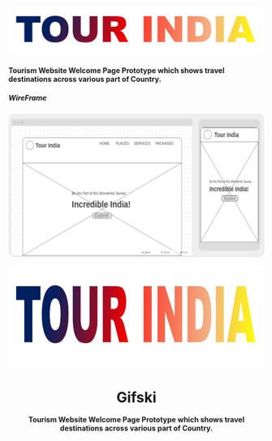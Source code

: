 ![TOUR-INDIA](./pictures/tour-india.jpg)
---
#### Tourism Website Welcome Page Prototype which shows travel destinations across various part of Country.
##### WireFrame
![Wireframe-View](./pictures/wireframe-view.jpg)
<div align="center">
	<img src="./pictures/tour-india.jpg" width="1200" height="200">
	<h1>Gifski</h1>
	<p>
		<b>Tourism Website Welcome Page Prototype which shows travel destinations across various part of Country.</b>
	</p>
	<br>
	<br>
	<br>
</div>
